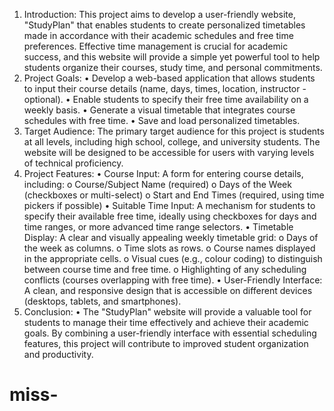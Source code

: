 1. Introduction:
This project aims to develop a user-friendly website, "StudyPlan" that enables students to create personalized timetables made in accordance with their academic schedules and free time preferences. Effective time management is crucial for academic success, and this website will provide a simple yet powerful tool to help students organize their courses, study time, and personal commitments.
2. Project Goals:
•	Develop a web-based application that allows students to input their course details (name, days, times, location, instructor - optional).
•	Enable students to specify their free time availability on a weekly basis.
•	Generate a visual timetable that integrates course schedules with free time.
•	Save and load personalized timetables.
3. Target Audience:
The primary target audience for this project is students at all levels, including high school, college, and university students. The website will be designed to be accessible for users with varying levels of technical proficiency.
4. Project Features:
•	Course Input: A form for entering course details, including: 
o	Course/Subject Name (required)
o	Days of the Week (checkboxes or multi-select)
o	Start and End Times (required, using time pickers if possible)
•	Suitable Time Input: A mechanism for students to specify their available free time, ideally using checkboxes for days and time ranges, or more advanced time range selectors.
•	Timetable Display: A clear and visually appealing weekly timetable grid: 
o	Days of the week as columns.
o	Time slots as rows.
o	Course names displayed in the appropriate cells.
o	Visual cues (e.g., colour coding) to distinguish between course time and free time.
o	Highlighting of any scheduling conflicts (courses overlapping with free time).
•	User-Friendly Interface: A clean, and responsive design that is accessible on different devices (desktops, tablets, and smartphones).
9. Conclusion:
•	The "StudyPlan" website will provide a valuable tool for students to manage their time effectively and achieve their academic goals. By combining a user-friendly interface with essential scheduling features, this project will contribute to improved student organization and productivity.




# miss-
